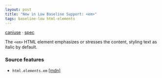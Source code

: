 ```yaml
---
layout: post
title: "New in Low Baseline Support: <em>"
tags: baseline-low html-elements
---
```


[caniuse](https://caniuse.com/?search=em) · [spec](https://html.spec.whatwg.org/multipage/text-level-semantics.html#the-em-element)

The `<em>` HTML element emphasizes or stresses the content, styling text as italic by default.

### Source features

- ``html.elements.em`` [[mdn]](https://developer.mozilla.org/en-US/search?q=html.elements.em)
